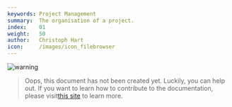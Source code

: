 ```yaml
---
keywords: Project Management
summary:  The organisation of a project.
index:    01
weight:   50
author:   Christoph Hart
icon:     /images/icon_filebrowser
---
```


![warning](/images/icon_warning:64px)  
> Oops, this document has not been created yet. Luckily, you can help out. If you want to learn how to contribute to the documentation, please visit[this site](/glossary/contributing) to learn more.  
